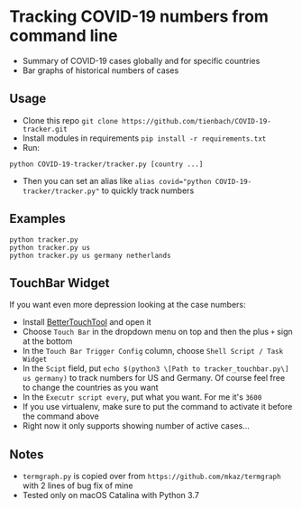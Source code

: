 # Tracking COVID-19 numbers from command line
- Summary of COVID-19 cases globally and for specific countries
- Bar graphs of historical numbers of cases

## Usage
- Clone this repo `git clone https://github.com/tienbach/COVID-19-tracker.git`
- Install modules in requirements `pip install -r requirements.txt`
- Run:
```
python COVID-19-tracker/tracker.py [country ...]
```
- Then you can set an alias like `alias covid="python COVID-19-tracker/tracker.py"` to quickly track numbers

## Examples
```
python tracker.py
python tracker.py us
python tracker.py us germany netherlands
```

## TouchBar Widget
If you want even more depression looking at the case numbers:
- Install [BetterTouchTool](https://folivora.ai/) and open it
- Choose `Touch Bar` in the dropdown menu on top and then the plus `+` sign at the bottom
- In the `Touch Bar Trigger Config` column, choose `Shell Script / Task Widget`
- In the `Scipt` field, put `echo $(python3 \[Path to tracker_touchbar.py\] us germany)` to track numbers for US and Germany. Of course feel free to change the countries as you want
- In the `Executr script every`, put what you want. For me it's `3600`
- If you use virtualenv, make sure to put the command to activate it before the command above
- Right now it only supports showing number of active cases...

## Notes
- `termgraph.py` is copied over from `https://github.com/mkaz/termgraph` with 2 lines of bug fix of mine
- Tested only on macOS Catalina with Python 3.7
